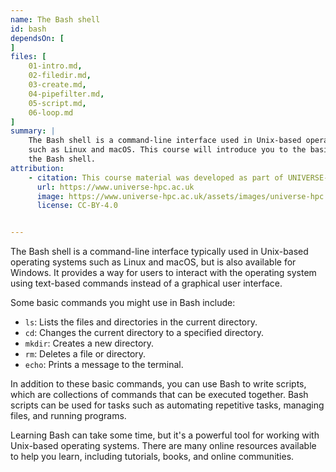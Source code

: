 ```yaml
---
name: The Bash shell
id: bash
dependsOn: [
]
files: [
    01-intro.md,
    02-filedir.md,
    03-create.md,
    04-pipefilter.md,
    05-script.md,
    06-loop.md
]
summary: |
    The Bash shell is a command-line interface used in Unix-based operating systems
    such as Linux and macOS. This course will introduce you to the basics of using
    the Bash shell.
attribution: 
    - citation: This course material was developed as part of UNIVERSE-HPC, which is funded through the SPF ExCALIBUR programme under grant number EP/W035731/1 
      url: https://www.universe-hpc.ac.uk
      image: https://www.universe-hpc.ac.uk/assets/images/universe-hpc.png
      license: CC-BY-4.0


---
```



The Bash shell is a command-line interface typically used in Unix-based
operating systems such as Linux and macOS, but is also available for Windows.
It provides a way for users to interact with the operating system using
text-based commands instead of a graphical user interface.

Some basic commands you might use in Bash include:

- `ls`: Lists the files and directories in the current directory.
- `cd`: Changes the current directory to a specified directory.
- `mkdir`: Creates a new directory.
- `rm`: Deletes a file or directory.
- `echo`: Prints a message to the terminal.

In addition to these basic commands, you can use Bash to write scripts, which
are collections of commands that can be executed together. Bash scripts can be
used for tasks such as automating repetitive tasks, managing files, and running
programs.

Learning Bash can take some time, but it's a powerful tool for working with
Unix-based operating systems. There are many online resources available to help
you learn, including tutorials, books, and online communities.
